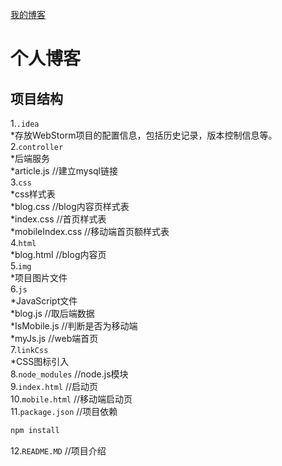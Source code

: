 [我的博客](http://www.chueng-ows.com/index.html)

个人博客
=========================
项目结构
-------------------------
1.`.idea`<br>
*存放WebStorm项目的配置信息，包括历史记录，版本控制信息等。<br>
2.`controller`<br>
*后端服务<br>
    *article.js  //建立mysql链接<br>
3.`css`<br>
*css样式表<br>
    *blog.css          //blog内容页样式表<br>
    *index.css         //首页样式表<br>
    *mobileIndex.css   //移动端首页额样式表<br>
4.`html`<br>
    *blog.html         //blog内容页<br>
5.`img`<br>
*项目图片文件<br>
6.`js`<br>
*JavaScript文件<br>
    *blog.js           //取后端数据<br>
    *IsMobile.js       //判断是否为移动端<br>
    *myJs.js           //web端首页<br>
7.`linkCss`<br>
*CSS图标引入<br>
8.`node_modules`         //node.js模块<br>
9.`index.html`           //启动页<br>
10.`mobile.html`         //移动端启动页<br>
11.`package.json`        //项目依赖<br>
```javascript
npm install
```
12.`README.MD`           //项目介绍
